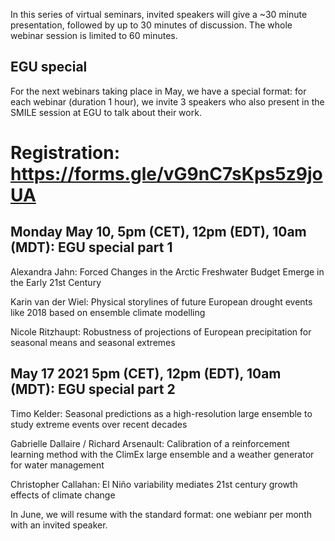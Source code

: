 In this series of virtual seminars, invited speakers will give a ~30 minute presentation, followed by up to 30 minutes of discussion. The whole webinar session is limited to 60 minutes.


## EGU special

For the next webinars taking place in May, we have a special format: for each webinar (duration 1 hour), we invite 3 speakers who also present in the SMILE session at EGU to talk about their work.

# Registration: https://forms.gle/vG9nC7sKps5z9joUA

## Monday May 10, 5pm (CET), 12pm (EDT), 10am (MDT): EGU special part 1

Alexandra Jahn: Forced Changes in the Arctic Freshwater Budget Emerge in the Early 21st Century 

Karin van der Wiel: Physical storylines of future European drought events like 2018 based on ensemble climate modelling

Nicole Ritzhaupt: Robustness of projections of European precipitation for seasonal means and seasonal extremes

## May 17 2021 5pm (CET), 12pm (EDT), 10am (MDT): EGU special part 2

Timo Kelder: Seasonal predictions as a high-resolution large ensemble to study extreme events over recent decades

Gabrielle Dallaire / Richard Arsenault: Calibration of a reinforcement learning method with the ClimEx large ensemble and a weather generator for water management

Christopher Callahan: El Niño variability mediates 21st century growth effects of climate change

In June, we will resume with the standard format: one webianr per month with an invited speaker.
